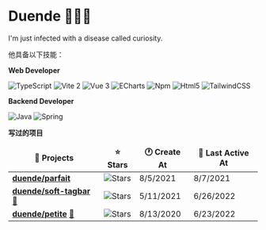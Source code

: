# Duende 🧑🏻‍💻 

I'm just infected with a disease called curiosity.

他具备以下技能：

**Web Developer**

<p>
  <img alt="TypeScript"
    src="https://img.shields.io/badge/-TypeScript-007ACC?style=flat-square&logo=typescript&logoColor=white" />
  <img alt="Vite 2" src="https://img.shields.io/badge/-Vite2-81A3F9?style=flat-square&logo=vite&logoColor=white" />
  <img alt="Vue 3" src="https://img.shields.io/badge/-Vue3-5BA17F?style=flat-square&logo=vue.js&logoColor=white" />
  <img alt="ECharts"
    src="https://img.shields.io/badge/-ECharts-E10098?style=flat-square&logo=ECharts&logoColor=white" />
  <img alt="Npm" src="https://img.shields.io/badge/-NPM-CB3837?style=flat-square&logo=npm&logoColor=white" />
  <img alt="Html5" src="https://img.shields.io/badge/-HTML5-E34F26?style=flat-square&logo=html5&logoColor=white" />
  <img alt="TailwindCSS"
      src="https://img.shields.io/badge/-tailwindcss-50B3D0?style=flat-square&logo=tailwindcss&logoColor=white" />
</p>

**Backend Developer**

<p>
  <img alt="Java" src="https://img.shields.io/badge/-Java-ea2845?style=flat-square&logo=java&logoColor=white" />
  <img alt="Spring" src="https://img.shields.io/badge/-Spring-ea2845?style=flat-square&logo=spring&logoColor=white" />
</p>

**写过的项目**

<table><thead align=center><tr border: none;><td><b>🎁 Projects</b></td><td><b>⭐ Stars</b></td><td><b>🕐 Create At</b></td><td><b>📅 Last Active At</b></td></tr></thead><tbody><tr><td><a href=https://github.com/Innei/pageproxy target=_blank><b>duende/parfait</b></a></td><td><img alt=Stars src="https://img.shields.io/github/stars/Innei/pageproxy?style=flat-square&labelColor=343b41"></td><td>8/5/2021</td><td>8/7/2021</td></tr><tr><td><a href=https://github.com/Innei/shuffle-article target=_blank><b>duende/soft-tagbar</b></a> <a href=https://innei.github.io/shuffle-article/ target=_blank>🔗</a></td><td><img alt=Stars src="https://img.shields.io/github/stars/Innei/shuffle-article?style=flat-square&labelColor=343b41"></td><td>5/11/2021</td><td>6/26/2022</td></tr><tr><td><a href=https://github.com/Innei/animate-uri target=_blank><b>duende/petite</b></a> <a href=https://innei.github.io/animate-uri/ target=_blank>🔗</a></td><td><img alt=Stars src="https://img.shields.io/github/stars/Innei/animate-uri?style=flat-square&labelColor=343b41"></td><td>8/13/2020</td><td>6/23/2022</td></tr></tbody></table>





